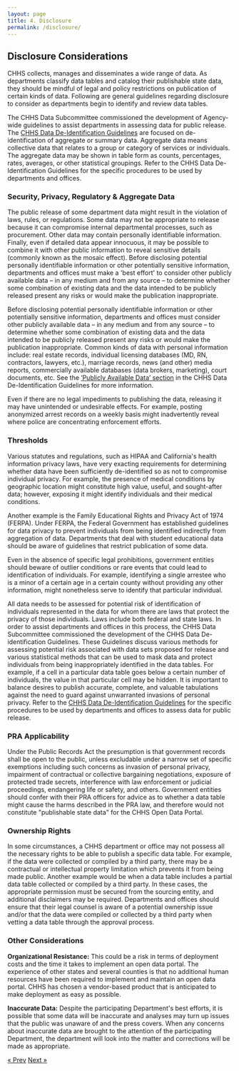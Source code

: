```yaml
---
layout: page
title: 4. Disclosure
permalink: /disclosure/
---
```


## Disclosure Considerations

CHHS collects, manages and disseminates a wide range of data. As departments classify data tables and catalog their publishable state data, they should be mindful of legal and policy restrictions on publication of certain kinds of data. Following are general guidelines regarding disclosure to consider as departments begin to identify and review data tables. 

The CHHS Data Subcommittee commissioned the development of Agency-wide guidelines to assist departments in assessing data for public release. The [CHHS Data De-Identification Guidelines](https://github.com/chhsdata/dataplaybook/raw/gh-pages/documents/CHHS-DDG-V1.0-092316.pdf "CHHS Data De-Identification Guidelines") are focused on de-identification of aggregate or summary data. Aggregate data means collective data that relates to a group or category of services or individuals.  The aggregate data may be shown in table form as counts, percentages, rates, averages, or other statistical groupings. Refer to the CHHS Data De-Identification Guidelines for the specific procedures to be used by departments and offices.

### Security, Privacy, Regulatory & Aggregate Data

The public release of some department data might result in the violation of laws, rules, or regulations. Some data may not be appropriate to release because it can compromise internal departmental processes, such as procurement. Other data may contain personally identifiable information. Finally, even if detailed data appear innocuous, it may be possible to combine it with other public information to reveal sensitive details (commonly known as the mosaic effect). Before disclosing potential personally identifiable information or other potentially sensitive information, departments and offices must make a 'best effort' to consider other publicly available data – in any medium and from any source – to determine whether some combination of existing data and the data intended to be publicly released present any risks or would make the publication inappropriate.

Before disclosing potential personally identifiable information or other potentially sensitive information, departments and offices must consider other publicly available data – in any medium and from any source – to determine whether some combination of existing data and the data intended to be publicly released present any risks or would make the publication inappropriate. Common kinds of data with personal information include: real estate records, individual licensing databases (MD, RN, contractors, lawyers, etc.), marriage records, news (and other) media reports, commercially available databases (data brokers, marketing), court documents, etc.  See the [‘Publicly Available Data’ section](https://github.com/chhsdata/dataplaybook/raw/gh-pages/documents/CHHS-DDG-V1.0-092316.pdf "CHHS Data De-Identification Guidelines") in the CHHS Data De-Identification Guidelines for more information.

Even if there are no legal impediments to publishing the data, releasing it may have unintended or undesirable effects. For example, posting anonymized arrest records on a weekly basis might inadvertently reveal where police are concentrating enforcement efforts.

### Thresholds

Various statutes and regulations, such as HIPAA and California's health information privacy laws, have very exacting requirements for determining whether data have been sufficiently de-identified so as not to compromise individual privacy. For example, the presence of medical conditions by geographic location might constitute high value, useful, and sought-after data; however, exposing it might identify individuals and their medical conditions.

Another example is the Family Educational Rights and Privacy Act of 1974 (FERPA). Under FERPA, the Federal Government has established guidelines for data privacy to prevent individuals from being identified indirectly from aggregation of data. Departments that deal with student educational data should be aware of guidelines that restrict publication of some data.

Even in the absence of specific legal prohibitions, government entities should beware of outlier conditions or rare events that could lead to identification of individuals. For example, identifying a single arrestee who is a minor of a certain age in a certain county without providing any other information, might nonetheless serve to identify that particular individual.

All data needs to be assessed for potential risk of identification of individuals represented in the data for whom there are laws that protect the privacy of those individuals.  Laws include both federal and state laws.  In order to assist departments and offices in this process, the CHHS Data Subcommittee commissioned the development of the CHHS Data De-identification Guidelines.  These Guidelines discuss various methods for assessing potential risk associated with data sets proposed for release and various statistical methods that can be used to mask data and protect individuals from being inappropriately identified in the data tables.  For example, if a cell in a particular data table goes below a certain number of individuals, the value in that particular cell may be hidden. It is important to balance desires to publish accurate, complete, and valuable tabulations against the need to guard against unwarranted invasions of personal privacy. Refer to the [CHHS Data De-Identification Guidelines](https://github.com/chhsdata/dataplaybook/raw/gh-pages/documents/CHHS-DDG-V1.0-092316.pdf "CHHS Data De-Identification Guidelines") for the specific procedures to be used by departments and offices to assess data for public release.

### PRA Applicability

Under the Public Records Act the presumption is that government records shall be open to the public, unless excludable under a narrow set of specific exemptions including such concerns as invasion of personal privacy, impairment of contractual or collective bargaining negotiations, exposure of protected trade secrets, interference with law enforcement or judicial proceedings, endangering life or safety, and others. Government entities should confer with their PRA officers for advice as to whether a data table might cause the harms described in the PRA law, and therefore would not constitute "publishable state data" for the CHHS Open Data Portal.

### Ownership Rights

In some circumstances, a CHHS department or office may not possess all the necessary rights to be able to publish a specific data table. For example, if the data were collected or compiled by a third party, there may be a contractual or intellectual property limitation which prevents it from being made public. Another example would be when a data table includes a partial data table collected or compiled by a third party. In these cases, the appropriate permission must be secured from the sourcing entity, and additional disclaimers may be required. Departments and offices should ensure that their legal counsel is aware of a potential ownership issue and/or that the data were compiled or collected by a third party when vetting a data table through the approval process.

### Other Considerations

**Organizational Resistance:** This could be a risk in terms of deployment costs and the time it takes to implement an open data portal. The experience of other states and several counties is that no additional human resources have been required to implement and maintain an open data portal. CHHS has chosen a vendor-based product that is anticipated to make deployment as easy as possible.

**Inaccurate Data:** Despite the participating Department's best efforts, it is possible that some data will be inaccurate and analyses may turn up issues that the public was unaware of and the press covers. When any concerns about inaccurate data are brought to the attention of the participating Department, the department will look into the matter and corrections will be made as appropriate.

<!-- Pagination -->
<div class="pagination">
  <a class="pagination-item older" href="{{ site.baseurl }}/guidelines">&laquo; Prev</a>
  <a class="pagination-item newer" href="{{ site.baseurl }}/use">Next &raquo;</a>
</div>
